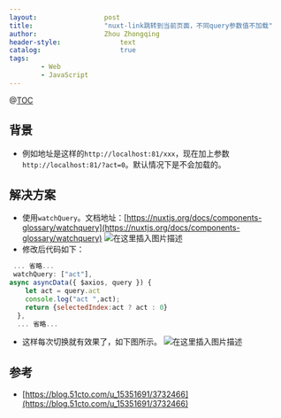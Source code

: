 ```yaml
---
layout:					post
title:					"nuxt-link跳转到当前页面，不同query参数值不加载"
author:					Zhou Zhongqing
header-style:				text
catalog:					true
tags:
		- Web
		- JavaScript
---
```

@[TOC](目录)
## 背景
- 例如地址是这样的`http://localhost:81/xxx`，现在加上参数`http://localhost:81/?act=0`。默认情况下是不会加载的。
## 解决方案
- 使用`watchQuery`。文档地址：[https://nuxtjs.org/docs/components-glossary/watchquery](https://nuxtjs.org/docs/components-glossary/watchquery)
![在这里插入图片描述](https://i-blog.csdnimg.cn/blog_migrate/45979b7c95e97390dc84f1aaa36be88f.png)
- 修改后代码如下：

```js
 ... 省略...
 watchQuery: ["act"],
async asyncData({ $axios, query }) {
    let act = query.act 
    console.log("act ",act);
    return {selectedIndex:act ? act : 0}
  },
  ... 省略...
```

- 这样每次切换就有效果了，如下图所示。
![在这里插入图片描述](https://i-blog.csdnimg.cn/blog_migrate/dab4a132f2d126da31947b623658f663.png)

## 参考
- [https://blog.51cto.com/u_15351691/3732466](https://blog.51cto.com/u_15351691/3732466)